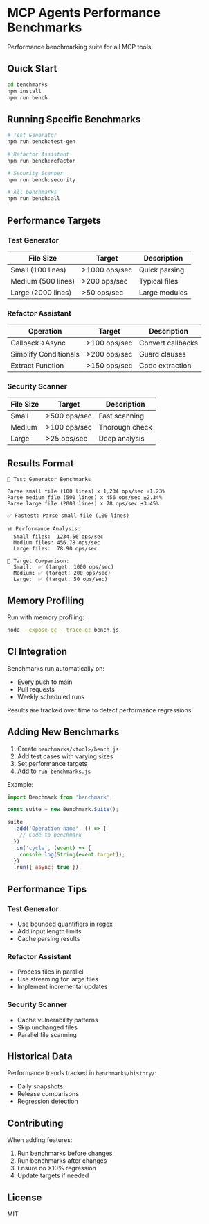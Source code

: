 # MCP Agents Performance Benchmarks

Performance benchmarking suite for all MCP tools.

## Quick Start

```bash
cd benchmarks
npm install
npm run bench
```

## Running Specific Benchmarks

```bash
# Test Generator
npm run bench:test-gen

# Refactor Assistant
npm run bench:refactor

# Security Scanner
npm run bench:security

# All benchmarks
npm run bench:all
```

## Performance Targets

### Test Generator
| File Size | Target | Description |
|-----------|--------|-------------|
| Small (100 lines) | >1000 ops/sec | Quick parsing |
| Medium (500 lines) | >200 ops/sec | Typical files |
| Large (2000 lines) | >50 ops/sec | Large modules |

### Refactor Assistant
| Operation | Target | Description |
|-----------|--------|-------------|
| Callback→Async | >100 ops/sec | Convert callbacks |
| Simplify Conditionals | >200 ops/sec | Guard clauses |
| Extract Function | >150 ops/sec | Code extraction |

### Security Scanner
| File Size | Target | Description |
|-----------|--------|-------------|
| Small | >500 ops/sec | Fast scanning |
| Medium | >100 ops/sec | Thorough check |
| Large | >25 ops/sec | Deep analysis |

## Results Format

```
🔬 Test Generator Benchmarks

Parse small file (100 lines) x 1,234 ops/sec ±1.23%
Parse medium file (500 lines) x 456 ops/sec ±2.34%
Parse large file (2000 lines) x 78 ops/sec ±3.45%

✅ Fastest: Parse small file (100 lines)

📊 Performance Analysis:
  Small files:  1234.56 ops/sec
  Medium files: 456.78 ops/sec
  Large files:  78.90 ops/sec

🎯 Target Comparison:
  Small:  ✅ (target: 1000 ops/sec)
  Medium: ✅ (target: 200 ops/sec)
  Large:  ✅ (target: 50 ops/sec)
```

## Memory Profiling

Run with memory profiling:

```bash
node --expose-gc --trace-gc bench.js
```

## CI Integration

Benchmarks run automatically on:
- Every push to main
- Pull requests
- Weekly scheduled runs

Results are tracked over time to detect performance regressions.

## Adding New Benchmarks

1. Create `benchmarks/<tool>/bench.js`
2. Add test cases with varying sizes
3. Set performance targets
4. Add to `run-benchmarks.js`

Example:
```javascript
import Benchmark from 'benchmark';

const suite = new Benchmark.Suite();

suite
  .add('Operation name', () => {
    // Code to benchmark
  })
  .on('cycle', (event) => {
    console.log(String(event.target));
  })
  .run({ async: true });
```

## Performance Tips

### Test Generator
- Use bounded quantifiers in regex
- Add input length limits
- Cache parsing results

### Refactor Assistant
- Process files in parallel
- Use streaming for large files
- Implement incremental updates

### Security Scanner
- Cache vulnerability patterns
- Skip unchanged files
- Parallel file scanning

## Historical Data

Performance trends tracked in `benchmarks/history/`:
- Daily snapshots
- Release comparisons
- Regression detection

## Contributing

When adding features:
1. Run benchmarks before changes
2. Run benchmarks after changes
3. Ensure no >10% regression
4. Update targets if needed

## License

MIT
